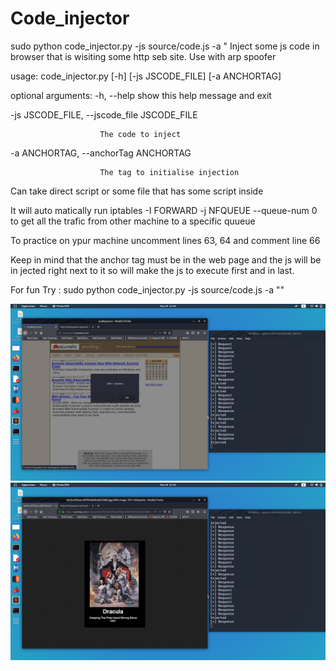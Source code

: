 # Code_injector

sudo python code_injector.py -js source/code.js -a "</html>
Inject some js code in browser that is wisiting some http seb site.
Use with arp spoofer

usage: code_injector.py [-h] [-js JSCODE_FILE] [-a ANCHORTAG]

optional arguments:
  -h, --help            show this help message and exit
  
  -js JSCODE_FILE, --jscode_file JSCODE_FILE
  
                        The code to inject
                        
  -a ANCHORTAG, --anchorTag ANCHORTAG
  
                        The tag to initialise injection

Can take direct script or some file that has some script inside

It will auto matically run iptables -I FORWARD -j NFQUEUE --queue-num 0
to get all the trafic from other machine to a specific quueue

To practice on ypur machine uncomment lines 63, 64 and comment line 66

Keep in mind that the anchor tag must be in the web page and the js will be in jected right next to it so <html> will make the js to execute first and </html> in last.


For fun 
Try : sudo python code_injector.py -js source/code.js -a "</HTML>"

![](images/FIrst.png)
![](images/Second.png)
